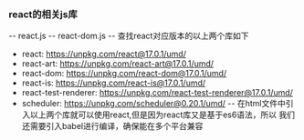 
### react的相关js库
-- react.js
-- react-dom.js
-- 查找react对应版本的以上两个库如下
- react: https://unpkg.com/react@17.0.1/umd/
- react-art: https://unpkg.com/react-art@17.0.1/umd/
- react-dom: https://unpkg.com/react-dom@17.0.1/umd/
- react-is: https://unpkg.com/react-is@17.0.1/umd/
- react-test-renderer: https://unpkg.com/react-test-renderer@17.0.1/umd/
- scheduler: https://unpkg.com/scheduler@0.20.1/umd/
-- 在html文件中引入以上两个库就可以使用react,但是因为react库又是基于es6语法，所以
我们还需要引入babel进行编译，确保能在多个平台兼容